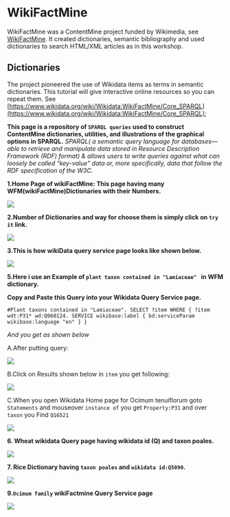 # WikiFactMine
WikiFactMine was a ContentMine project funded by Wikimedia, see [WikiFactMine](https://www.wikidata.org/wiki/Wikidata:WikiFactMine).
It created dictionaries, semantic bibliography and used dictionaries to search HTML/XML articles as in this workshop.

## Dictionaries
The project pioneered the use of Wikidata items as terms in semantic dictionaries. This tutorial will give interactive online resources so you can repeat them. See [https://www.wikidata.org/wiki/Wikidata:WikiFactMine/Core_SPARQL](https://www.wikidata.org/wiki/Wikidata:WikiFactMine/Core_SPARQL);

**This page is a repository of `SPARQL queries` used to construct ContentMine dictionaries, utilities, and illustrations of the graphical options in SPARQL.**
*SPARQL( a semantic query language for databases—able to retrieve and manipulate data stored in Resource Description Framework (RDF) format) & allows users to write queries against what can loosely be called "key-value" data or, more specifically, data that follow the RDF specification of the W3C.*


**1.Home Page of wikiFactMine: This page having many WFM(wikiFactMine)Dictionaries with their Numbers.**



![](assets/wikiFactMine_SPARQL_homepage.png)


**2.Number of Dictionaries  and way for choose them is simply click on `try it` link.**

![](assets/select_Dict_106.png)

**3.This is how  wikiData query service page looks like  shown below.**

![](assets/put_query_and_run.png)

**5.Here i use an Example of `plant taxon contained in "Lamiaceae" ` in WFM dictionary.**



   **Copy and Paste this Query into your Wikidata Query Service page.**
   
   
  
`
  #Plant taxons contained in "Lamiaceae".
  SELECT ?item
  WHERE {
  ?item wdt:P31* wd:Q960124.
  SERVICE wikibase:label { bd:serviceParam wikibase:language "en" }
}
`

  *And you get as shown below*
    
    

A.After putting query:

  ![](assets/Ocimum_tenuiflorum.png)


B.Click on Results shown below in `item` you get following:


  ![](assets/Ocimum_tenuiflorum_1.png)


C.When you open Wikidata Home page for Ocimum tenuiflorum goto `Statements` and mouseover `instance of` you get `Property:P31` and over `taxon` you Find `Q16521`

   ![](assets/taxon_.png)

**6. Wheat wikidata Query page having wikidata id (Q) and taxon poales.**


![](assets/wheat_wikifactMine.png)


**7. Rice Dictionary having `taxon poales` and `wikidata id:Q5090`.** 


![](assets/Rice_wikiFactMine.png)


**9.`Ocimum family` wikiFactmine Query Service page**


![](assets/Ocimum_family_results.png)


